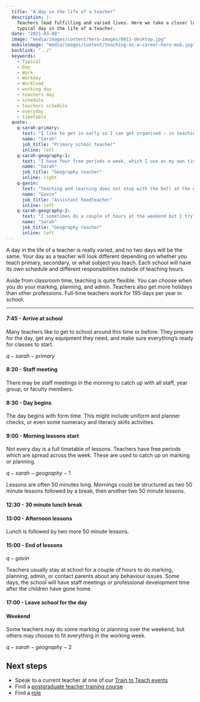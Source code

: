 ```yaml
---
  title: "A day in the life of a teacher"
  description: |-
    Teachers lead fulfilling and varied lives. Here we take a closer look at a
    typical day in the life of a teacher.
  date: "2021-03-08"
  image: "media/images/content/hero-images/0011-desktop.jpg"
  mobileimage: "media/images/content/teaching-as-a-career-hero-mob.jpg"
  backlink: "../"
  keywords:
    - Typical
    - Day
    - Work
    - Workday
    - Workload
    - working day
    - teachers day
    - schedule
    - teachers schedule
    - everyday
    - timetable
  quote:
    q-sarah-primary:
      text: "I like to get in early so I can get organised — in teaching, preparation is everything."
      name: "Sarah"
      job_title: "Primary school teacher"
      inline: left
    q-sarah-geography-1:
      text: "I have four free periods a week, which I use as my own time."
      name: "Sarah"
      job_title: "Geography teacher"
      inline: right
    q-gavin:
      text: "Teaching and learning does not stop with the bell at the end of the school day."
      name: "Gavin"
      job_title: "Assistant headteacher"
      inline: left
    q-sarah-geography-2:
      text: "I sometimes do a couple of hours at the weekend but I try to keep my weekends free to make sure I have some real downtime."
      name: "Sarah"
      job_title: "Geography teacher"
      inline: left
---
```


A day in the life of a teacher is really varied, and no two days will be the same. Your day as a teacher will look different depending on whether you teach primary, secondary, or what subject you teach. Each school will have its own schedule and different responsibilities outside of teaching hours.

Aside from classroom time, teaching is quite flexible. You can choose when you do your marking, planning, and admin. Teachers also get more holidays than other professions. Full-time teachers work for 195 days per year in school.

----

#### 7:45 - Arrive at school

Many teachers like to get to school around this time or before. They prepare for the day, get any equipment they need, and make sure everything’s ready for classes to start.

$q-sarah-primary$

#### 8:20 - Staff meeting

There may be staff meetings in the morning to catch up with all staff, year group, or faculty members.

#### 8:30 - Day begins
The day begins with form time. This might include uniform and planner checks, or even some numeracy and literacy skills activities.

#### 9:00 - Morning lessons start
Not every day is a full timetable of lessons. Teachers have free periods which are spread across the week. These are used to catch up on marking or planning.

$q-sarah-geography-1$

Lessons are often 50 minutes long. Mornings could be structured as two 50 minute lessons followed by a break, then another two 50 minute lessons.

#### 12:30 - 30 minute lunch break

#### 13:00 - Afternoon lessons

Lunch is followed by two more 50 minute lessons.

#### 15:00 - End of lessons

$q-gavin$

Teachers usually stay at school for a couple of hours to do marking, planning, admin, or contact parents about any behaviour issues. Some days, the school will have staff meetings or professional development time after the children have gone home.

#### 17:00 - Leave school for the day

#### Weekend

Some teachers may do some marking or planning over the weekend, but others may choose to fit everything in the working week.

$q-sarah-geography-2$

<section class="clearfix">
  <h2 id="next-steps">Next steps</h2>

  <ul>
    <li>Speak to a current teacher at one of our <a href="/event-categories/train-to-teach-events">Train to Teach events</a></li>
    <li>Find a <a href="https://www.gov.uk/find-postgraduate-teacher-training-courses">postgraduate teacher training course</a></li>
    <li>Find a <a href="https://teaching-vacancies.service.gov.uk/">role</a></li>
  </ul>
</section>
